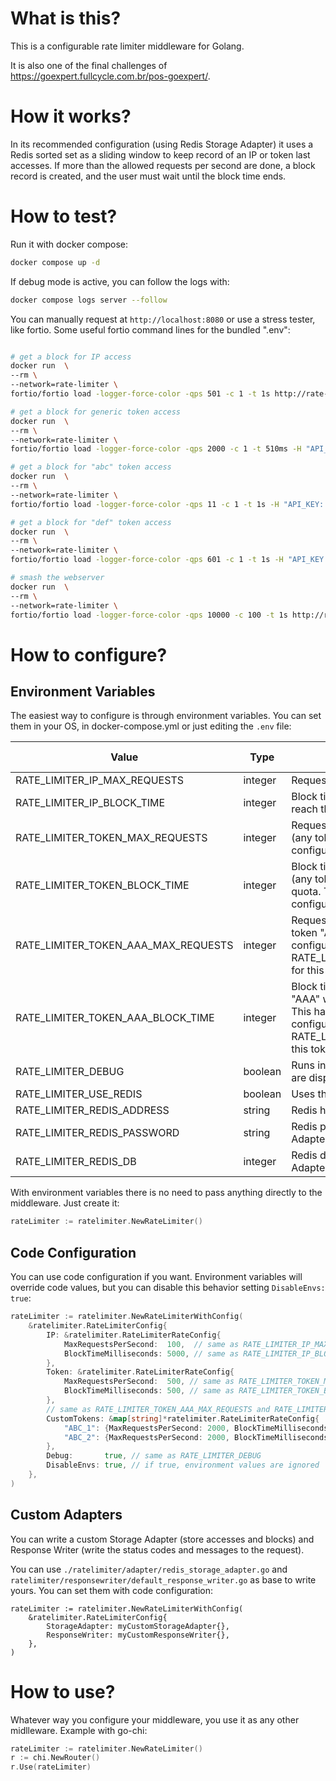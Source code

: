 # What is this?

This is a configurable rate limiter middleware for Golang.

It is also one of the final challenges of https://goexpert.fullcycle.com.br/pos-goexpert/.

# How it works?

In its recommended configuration (using Redis Storage Adapter) it uses a Redis sorted set as a sliding window to keep record of an IP or token last accesses. If more than the allowed requests per second are done, a block record is created, and the user must wait until the block time ends.

# How to test?

Run it with docker compose:

```bash
docker compose up -d   
```

If debug mode is active, you can follow the logs with:

```bash
docker compose logs server --follow 
```

You can manually request at `http://localhost:8080` or use a stress tester, like fortio. Some useful fortio command lines for the bundled ".env":

```bash

# get a block for IP access
docker run  \
--rm \
--network=rate-limiter \
fortio/fortio load -logger-force-color -qps 501 -c 1 -t 1s http://rate-limiter-server:8080

# get a block for generic token access
docker run  \
--rm \
--network=rate-limiter \
fortio/fortio load -logger-force-color -qps 2000 -c 1 -t 510ms -H "API_KEY: zzz" http://rate-limiter-server:8080

# get a block for "abc" token access
docker run  \
--rm \
--network=rate-limiter \
fortio/fortio load -logger-force-color -qps 11 -c 1 -t 1s -H "API_KEY: abc" http://rate-limiter-server:8080

# get a block for "def" token access
docker run  \
--rm \
--network=rate-limiter \
fortio/fortio load -logger-force-color -qps 601 -c 1 -t 1s -H "API_KEY: def" http://rate-limiter-server:8080

# smash the webserver
docker run  \
--rm \
--network=rate-limiter \
fortio/fortio load -logger-force-color -qps 10000 -c 100 -t 1s http://rate-limiter-server:8080

```

# How to configure?

## Environment Variables

The easiest way to configure is through environment variables. You can set them in your OS, in docker-compose.yml or just editing the `.env` file:

|Value|Type|Description|Default Value|
|---|---|---|---|
|RATE_LIMITER_IP_MAX_REQUESTS|integer|Requests per second allowed for an IP.|100|
|RATE_LIMITER_IP_BLOCK_TIME|integer|Block time in milliseconds for IPs that reach their request quota.|1000|
|RATE_LIMITER_TOKEN_MAX_REQUESTS|integer|Requests per second allowed for a token (any token). This has priority over IP configuration.|200|
|RATE_LIMITER_TOKEN_BLOCK_TIME|integer|Block time in milliseconds for tokens (any token) that reach their request quota. This has priority over IP configuration.|500|
|RATE_LIMITER_TOKEN_AAA_MAX_REQUESTS|integer|Requests per second allowed for the token "AAA". This has priority over token configuration. If not defined, it will use RATE_LIMITER_TOKEN_MAX_REQUESTS for this token. |-|
|RATE_LIMITER_TOKEN_AAA_BLOCK_TIME|integer|Block time in milliseconds for the token "AAA" when it reachs its request quota. This has priority over token configuration. If not defined, it will use RATE_LIMITER_TOKEN_BLOCK_TIME for this token. |-|
|RATE_LIMITER_DEBUG|boolean|Runs in debug mode. A lot of messages are displayed on stdout.|false|
|RATE_LIMITER_USE_REDIS|boolean|Uses the Redis Storage Adapter.|false|
|RATE_LIMITER_REDIS_ADDRESS|string|Redis host for Redis Storage Adapter.|-|
|RATE_LIMITER_REDIS_PASSWORD|string|Redis password for Redis Storage Adapter.|-|
|RATE_LIMITER_REDIS_DB|integer|Redis database for Redis Storage Adapter.|-|

With environment variables there is no need to pass anything directly to the middleware. Just create it:

```go
rateLimiter := ratelimiter.NewRateLimiter()
```

## Code Configuration

You can use code configuration if you want. Environment variables will override code values, but you can disable this behavior setting `DisableEnvs: true`:

```go
rateLimiter := ratelimiter.NewRateLimiterWithConfig(
	&ratelimiter.RateLimiterConfig{
		IP: &ratelimiter.RateLimiterRateConfig{
			MaxRequestsPerSecond:  100,  // same as RATE_LIMITER_IP_MAX_REQUESTS
			BlockTimeMilliseconds: 5000, // same as RATE_LIMITER_IP_BLOCK_TIME
		},
		Token: &ratelimiter.RateLimiterRateConfig{
			MaxRequestsPerSecond:  500, // same as RATE_LIMITER_TOKEN_MAX_REQUESTS
			BlockTimeMilliseconds: 500, // same as RATE_LIMITER_TOKEN_BLOCK_TIME
		},
		// same as RATE_LIMITER_TOKEN_AAA_MAX_REQUESTS and RATE_LIMITER_TOKEN_AAA_BLOCK_TIME
		CustomTokens: &map[string]*ratelimiter.RateLimiterRateConfig{ 
			"ABC_1": {MaxRequestsPerSecond: 2000, BlockTimeMilliseconds: 100},
			"ABC_2": {MaxRequestsPerSecond: 2000, BlockTimeMilliseconds: 100},
		},
		Debug:       true, // same as RATE_LIMITER_DEBUG
		DisableEnvs: true, // if true, environment values are ignored
	},
)

```

## Custom Adapters

You can write a custom Storage Adapter (store accesses and blocks) and Response Writer (write the status codes and messages to the request).

You can use `./ratelimiter/adapter/redis_storage_adapter.go` and `ratelimiter/responsewriter/default_response_writer.go` as base to write yours. You can set them with code configuration:

```
rateLimiter := ratelimiter.NewRateLimiterWithConfig(
	&ratelimiter.RateLimiterConfig{
		StorageAdapter: myCustomStorageAdapter{},
		ResponseWriter: myCustomResponseWriter{},
	},
)

```

# How to use?

Whatever way you configure your middleware, you use it as any other midlleware. Example with go-chi:

```go
rateLimiter := ratelimiter.NewRateLimiter()
r := chi.NewRouter()
r.Use(rateLimiter)
```
